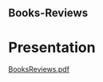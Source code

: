 ## Books-Reviews
# Presentation
[BooksReviews.pdf](https://github.com/ElinorCohen/Books-Reviews/files/10755324/BooksReviews.pdf)
